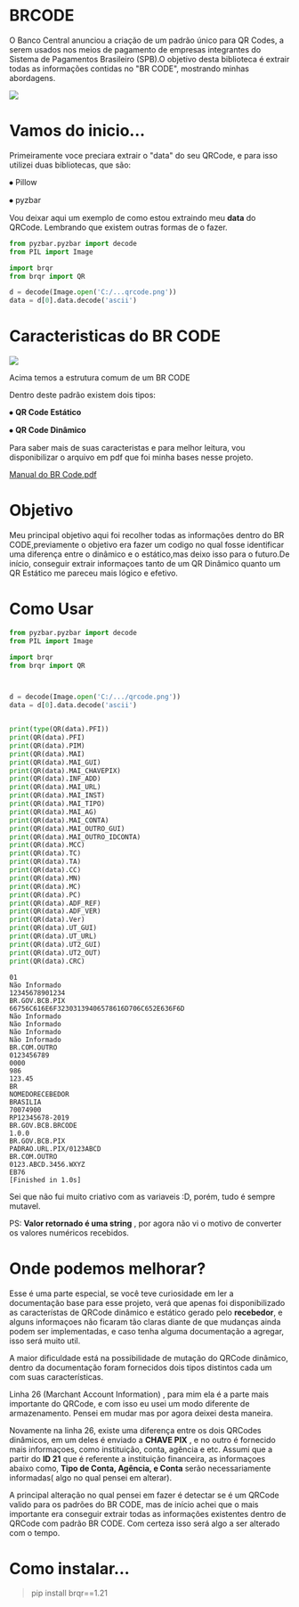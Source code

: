 # BRCODE
O Banco Central anunciou a criação de um padrão único para QR Codes, a serem usados nos meios de pagamento de empresas integrantes do Sistema de Pagamentos Brasileiro (SPB).O objetivo desta biblioteca é extrair todas as informações contidas no "BR CODE", mostrando minhas abordagens.



![](https://i.pinimg.com/originals/e4/af/9f/e4af9f0025a8ce68bee2cf5a1360a501.gif)

# Vamos do inicio...

Primeiramente voce preciara extrair o "data" do seu QRCode, e para isso utilizei duas bibliotecas, que são:

⦁	Pillow 

⦁	pyzbar


Vou deixar aqui um exemplo de como estou extraindo meu **data** do QRCode. Lembrando que existem outras formas de o fazer.
```python
from pyzbar.pyzbar import decode
from PIL import Image

import brqr
from brqr import QR

d = decode(Image.open('C:/...qrcode.png'))
data = d[0].data.decode('ascii')
```


# Caracteristicas do BR CODE

![](https://github.com/alexandremulina/brqr/blob/master/TabelaPradr%C3%A3o.jpg?raw=true)

Acima temos a estrutura comum de um BR CODE


Dentro deste padrão existem dois tipos:

⦁	**QR Code Estático**





⦁ **QR Code Dinâmico**




Para saber mais de suas caracteristas e para melhor leitura, vou disponibilizar o arquivo em pdf que foi  minha bases nesse projeto.

[Manual do BR Code.pdf](https://www.bcb.gov.br/content/estabilidadefinanceira/pix/Regulamento_Pix/II_ManualdePadroesparaIniciacaodoPix-versao1.pdf)



# Objetivo

Meu principal objetivo aqui foi recolher todas as informações dentro do BR CODE,previamente o objetivo era fazer um codigo no qual fosse identificar uma diferença entre o dinâmico e o estático,mas deixo isso para o futuro.De início, conseguir extrair informaçoes tanto de um QR Dinâmico quanto um QR Estático me pareceu mais lógico e efetivo.

# Como Usar

```Python
from pyzbar.pyzbar import decode
from PIL import Image

import brqr
from brqr import QR



d = decode(Image.open('C:/.../qrcode.png'))
data = d[0].data.decode('ascii')


print(type(QR(data).PFI))
print(QR(data).PFI)
print(QR(data).PIM)
print(QR(data).MAI)
print(QR(data).MAI_GUI)
print(QR(data).MAI_CHAVEPIX)
print(QR(data).INF_ADD)
print(QR(data).MAI_URL)
print(QR(data).MAI_INST)
print(QR(data).MAI_TIPO)
print(QR(data).MAI_AG)
print(QR(data).MAI_CONTA)
print(QR(data).MAI_OUTRO_GUI)
print(QR(data).MAI_OUTRO_IDCONTA)
print(QR(data).MCC)
print(QR(data).TC)
print(QR(data).TA)
print(QR(data).CC)
print(QR(data).MN)
print(QR(data).MC)
print(QR(data).PC)
print(QR(data).ADF_REF)
print(QR(data).ADF_VER)
print(QR(data).Ver)
print(QR(data).UT_GUI)
print(QR(data).UT_URL)
print(QR(data).UT2_GUI)
print(QR(data).UT2_OUT)
print(QR(data).CRC)
```
```
01
Não Informado
12345678901234
BR.GOV.BCB.PIX
66756C616E6F32303139406578616D706C652E636F6D
Não Informado
Não Informado
Não Informado
Não Informado
BR.COM.OUTRO
0123456789
0000
986
123.45
BR
NOMEDORECEBEDOR
BRASILIA
70074900
RP12345678-2019
BR.GOV.BCB.BRCODE
1.0.0
BR.GOV.BCB.PIX
PADRAO.URL.PIX/0123ABCD
BR.COM.OUTRO
0123.ABCD.3456.WXYZ
EB76
[Finished in 1.0s]
```


Sei que não fui muito criativo com as variaveis :D, porém, tudo é sempre mutavel.


PS: **Valor retornado é uma string** , por agora não vi o motivo de converter os valores numéricos recebidos.

# Onde podemos melhorar?

Esse é uma parte especial, se você teve curiosidade em ler a documentação base para esse projeto, verá que apenas foi disponibilizado as característas de QRCode dinâmico e estático gerado pelo **recebedor**, e alguns informaçoes não ficaram tão claras diante de que mudanças ainda podem ser implementadas, e caso tenha alguma documentação a agregar, isso será muito util.

A maior dificuldade está na possibilidade de mutação do QRCode dinâmico, dentro da documentação foram fornecidos dois tipos distintos cada um com suas características.

Linha 26 (Marchant Account Information) , para mim ela é a parte mais importante do QRCode, e com isso eu usei um modo diferente de armazenamento. Pensei em mudar mas por agora deixei desta maneira.

Novamente na linha 26, existe uma diferença entre os dois QRCodes dinâmicos, em um deles é enviado a **CHAVE PIX** , e no outro é fornecido mais informaçoes, como instituição, conta, agência e etc. Assumi que a partir do **ID 21** que é referente a instituição financeira, as informaçoes abaixo como, **Tipo de Conta, Agência, e Conta** serão necessariamente informadas( algo no qual pensei em alterar).

A principal alteração no qual pensei em fazer é detectar se é um QRCode valido para os padrões do BR CODE, mas de início achei que o mais importante era conseguir extrair todas as informações existentes dentro de QRCode com padrão BR CODE. Com certeza isso será algo a ser alterado com o tempo.

# Como instalar...


> pip install brqr==1.21



